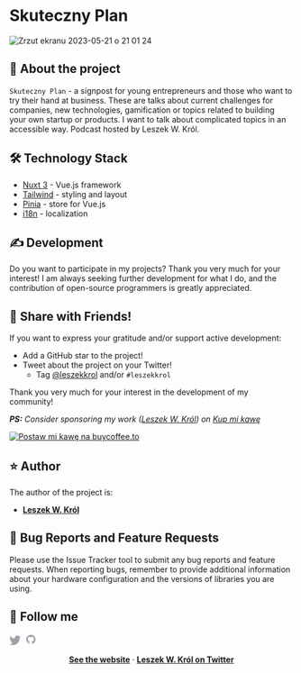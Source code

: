 # Skuteczny Plan

![Zrzut ekranu 2023-05-21 o 21 01 24](https://github.com/leszekkrol/skutecznyplan.pl/assets/10097678/7bd03e3b-000d-427c-add4-3c4d729bf52c)

## 📝 About the project

`Skuteczny Plan` - a signpost for young entrepreneurs and those who want to try their hand at business. These are talks about current challenges for companies, new technologies, gamification or topics related to building your own startup or products. I want to talk about complicated topics in an accessible way. Podcast hosted by Leszek W. Król.

## 🛠 Technology Stack
- [Nuxt 3](https://nuxt.com) - Vue.js framework
- [Tailwind](https://tailwindcss.com) - styling and layout
- [Pinia](https://pinia.vuejs.org) - store for Vue.js
- [i18n](https://i18n.nuxtjs.org) - localization

## ✍️ Development
Do you want to participate in my projects? Thank you very much for your interest! I am always seeking further development for what I do, and the contribution of open-source programmers is greatly appreciated.

## 🌟 Share with Friends!
If you want to express your gratitude and/or support active development:

- Add a GitHub star to the project!
- Tweet about the project on your Twitter!
   - Tag [@leszekkrol](https://twitter.com/leszekkrol) and/or  `#leszekkrol`

Thank you very much for your interest in the development of my community!

_**PS:** Consider sponsoring my work ([Leszek W. Król](https://www.leszekkrol.com)) on [Kup mi kawę](https://buycoffee.to/leszekkrol)_

<a href="https://buycoffee.to/leszekkrol" target="_blank"><img src="https://buycoffee.to/btn/buycoffeeto-btn-primary.svg" style="width: 200px" alt="Postaw mi kawę na buycoffee.to"></a>

## ⭐️ Author

The author of the project is:
- <b><a href="http://linkedin.com/in/leszekkrol/">Leszek W. Król</a></b>

## 🧐 Bug Reports and Feature Requests

Please use the Issue Tracker tool to submit any bug reports and feature requests. When reporting bugs, remember to provide additional information about your hardware configuration and the versions of libraries you are using.

## 🔗 Follow me

<p valign="center">
  <a href="https://twitter.com/leszekkrol"><img width="20px" src="./.github/assets/twitter.svg" alt="Twitter"></a>&nbsp;&nbsp;<a href="https://github.com/leszekkrol"><img width="20px" src="./.github/assets/github.svg" alt="GitHub"></a>
</p>

<p align="center">
  <a href="https://www.skutecznyplan.pl/"><strong>See the website</strong></a> · 
  <a href="https://twitter.com/leszekkrol"><strong>Leszek W. Król on Twitter</strong></a>
</p>
